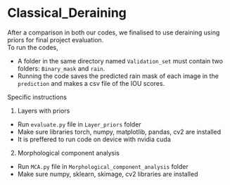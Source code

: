 # Classical_Deraining
After a comparison in both our codes, we finalised to use deraining using priors for final project evaluation. \
To run the codes, 
- A folder in the same directory named `Validation_set` must contain two folders: `Binary_mask` and `rain`. 
- Running the code saves the predicted rain mask of each image in the `prediction` and makes a csv file of the IOU scores. 

Specific instructions
1. Layers with priors
- Run `evaluate.py` file in `Layer_priors` folder
- Make sure libraries torch, numpy, matplotlib, pandas, cv2 are installed
- It is preffered to run code on device with nvidia cuda

2. Morphological component analysis
- Run `MCA.py` file in `Morphological_component_analysis` folder
- Make sure numpy, sklearn, skimage, cv2 libraries are installed
